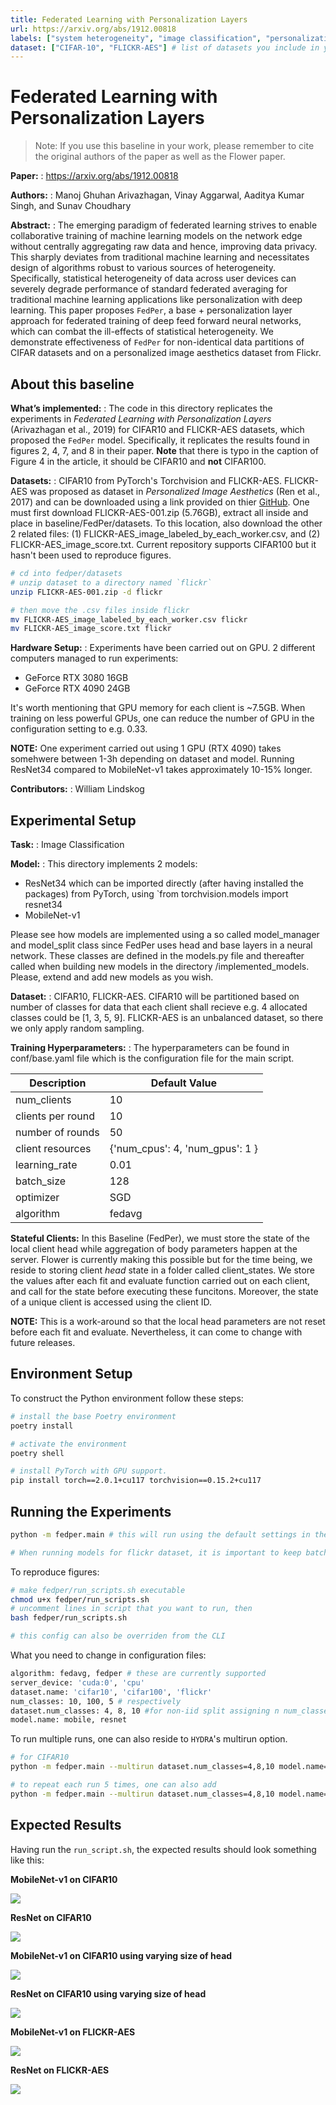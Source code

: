 ```yaml
---
title: Federated Learning with Personalization Layers
url: https://arxiv.org/abs/1912.00818
labels: ["system heterogeneity", "image classification", "personalization", "horizontal data partition"] # please add between 4 and 10 single-word (maybe two-words) labels (e.g. "system heterogeneity", "image classification", "asynchronous", "weight sharing", "cross-silo")
dataset: ["CIFAR-10", "FLICKR-AES"] # list of datasets you include in your baseline
---
```


# Federated Learning with Personalization Layers

> Note: If you use this baseline in your work, please remember to cite the original authors of the paper as well as the Flower paper.

****Paper:**** : https://arxiv.org/abs/1912.00818

****Authors:**** : Manoj Ghuhan Arivazhagan, Vinay Aggarwal, Aaditya Kumar Singh, and Sunav Choudhary

****Abstract:**** : The emerging paradigm of federated learning strives to enable collaborative training of machine learning models on the network edge without centrally aggregating raw data and hence, improving data privacy. This sharply deviates from traditional machine learning and necessitates design of algorithms robust to various sources of heterogeneity. Specifically, statistical heterogeneity of data across user devices can severely degrade performance of standard federated averaging for traditional machine learning applications like personalization with deep learning. This paper proposes `FedPer`, a base + personalization layer approach for federated training of deep feed forward neural networks, which can combat the ill-effects of statistical heterogeneity. We demonstrate effectiveness of `FedPer` for non-identical data partitions of CIFAR datasets and on a personalized image aesthetics dataset from Flickr.

## About this baseline

****What’s implemented:**** : The code in this directory replicates the experiments in _Federated Learning with Personalization Layers_ (Arivazhagan et al., 2019) for CIFAR10 and FLICKR-AES datasets, which proposed the `FedPer` model. Specifically, it replicates the results found in figures 2, 4, 7, and 8 in their paper. __Note__ that there is typo in the caption of Figure 4 in the article, it should be CIFAR10 and __not__ CIFAR100. 

****Datasets:**** : CIFAR10 from PyTorch's Torchvision and FLICKR-AES. FLICKR-AES was proposed as dataset in _Personalized Image Aesthetics_ (Ren et al., 2017) and can be downloaded using a link provided on thier [GitHub](https://github.com/alanspike/personalizedImageAesthetics). One must first download FLICKR-AES-001.zip (5.76GB), extract all inside and place in baseline/FedPer/datasets. To this location, also download the other 2 related files: (1) FLICKR-AES_image_labeled_by_each_worker.csv, and (2) FLICKR-AES_image_score.txt. Current repository supports CIFAR100 but it hasn't been used to reproduce figures. 

```bash
# cd into fedper/datasets
# unzip dataset to a directory named `flickr`
unzip FLICKR-AES-001.zip -d flickr

# then move the .csv files inside flickr
mv FLICKR-AES_image_labeled_by_each_worker.csv flickr
mv FLICKR-AES_image_score.txt flickr
```

****Hardware Setup:**** : Experiments have been carried out on GPU. 2 different computers managed to run experiments: 

- GeForce RTX 3080 16GB
- GeForce RTX 4090 24GB

It's worth mentioning that GPU memory for each client is ~7.5GB. When training on less powerful GPUs, one can reduce the number of GPU in the configuration setting to e.g. 0.33. 

__NOTE:__ One experiment carried out using 1 GPU (RTX 4090) takes somehwere between 1-3h depending on dataset and model. Running ResNet34 compared to MobileNet-v1 takes approximately 10-15% longer.  

****Contributors:**** : William Lindskog


## Experimental Setup

****Task:**** : Image Classification

****Model:**** : This directory implements 2 models:

- ResNet34 which can be imported directly (after having installed the packages) from PyTorch, using `from torchvision.models import resnet34 
- MobileNet-v1

Please see how models are implemented using a so called model_manager and model_split class since FedPer uses head and base layers in a neural network. These classes are defined in the models.py file and thereafter called when building new models in the directory /implemented_models. Please, extend and add new models as you wish. 

****Dataset:**** : CIFAR10, FLICKR-AES. CIFAR10 will be partitioned based on number of classes for data that each client shall recieve e.g. 4 allocated classes could be [1, 3, 5, 9]. FLICKR-AES is an unbalanced dataset, so there we only apply random sampling. 

****Training Hyperparameters:**** : The hyperparameters can be found in conf/base.yaml file which is the configuration file for the main script. 

| Description | Default Value |
| ----------- | ----- |
| num_clients | 10 |
| clients per round | 10 |
| number of rounds | 50 |
| client resources | {'num_cpus': 4, 'num_gpus': 1 }|
| learning_rate | 0.01 |
| batch_size | 128 |
| optimizer | SGD |
| algorithm | fedavg|

****Stateful Clients:****
In this Baseline (FedPer), we must store the state of the local client head while aggregation of body parameters happen at the server. Flower is currently making this possible but for the time being, we reside to storing client _head_ state in a folder called client_states. We store the values after each fit and evaluate function carried out on each client, and call for the state before executing these funcitons. Moreover, the state of a unique client is accessed using the client ID. 

__NOTE:__ This is a work-around so that the local head parameters are not reset before each fit and evaluate. Nevertheless, it can come to change with future releases. 


## Environment Setup

To construct the Python environment follow these steps:

```bash
# install the base Poetry environment
poetry install

# activate the environment
poetry shell

# install PyTorch with GPU support. 
pip install torch==2.0.1+cu117 torchvision==0.15.2+cu117 
```
## Running the Experiments
```bash
python -m fedper.main # this will run using the default settings in the `conf/base.yaml` 

# When running models for flickr dataset, it is important to keep batch size at 4 or lower since some clients (for reproducing experiment) will have very few examples of one class
```

To reproduce figures:
```bash
# make fedper/run_scripts.sh executable
chmod u+x fedper/run_scripts.sh
# uncomment lines in script that you want to run, then  
bash fedper/run_scripts.sh

# this config can also be overriden from the CLI
```

What you need to change in configuration files: 
```bash
algorithm: fedavg, fedper # these are currently supported
server_device: 'cuda:0', 'cpu'
dataset.name: 'cifar10', 'cifar100', 'flickr'
num_classes: 10, 100, 5 # respectively 
dataset.num_classes: 4, 8, 10 #for non-iid split assigning n num_classes to each client (these numbers for CIFAR10 experiments)
model.name: mobile, resnet
```

To run multiple runs, one can also reside to `HYDRA`'s multirun option. 
```bash
# for CIFAR10
python -m fedper.main --multirun dataset.num_classes=4,8,10 model.name=resnet,mobile algorithm=fedper,fedavg model.num_head_layers=2,3

# to repeat each run 5 times, one can also add
python -m fedper.main --multirun dataset.num_classes=4,8,10 model.name=resnet,mobile algorithm=fedper,fedavg model.num_head_layers=2,3 '+repeat_num=range(5)'
```


## Expected Results

Having run the `run_script.sh`, the expected results should look something like this: 

__MobileNet-v1 on CIFAR10__

![](_static/mobile_plot_figure_2.png)

__ResNet on CIFAR10__

![](_static/resnet_plot_figure_2.png)

__MobileNet-v1 on CIFAR10 using varying size of head__

![](_static/mobile_plot_figure_num_head.png)


__ResNet on CIFAR10 using varying size of head__

![](_static/resnet_plot_figure_num_head.png)

__MobileNet-v1 on FLICKR-AES__

![](_static/mobile_plot_figure_flickr.png)

__ResNet on FLICKR-AES__

![](_static/resnet_plot_figure_flickr.png)